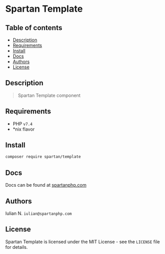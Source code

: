 # Spartan Template

## Table of contents

* [Description](#description)
* [Requirements](#requirements)
* [Install](#install)
* [Docs](#docs)
* [Authors](#authors)
* [License](#license)


## Description

> Spartan Template component
	

## Requirements

- PHP `v7.4`
- *nix flavor


## Install

```bash
composer require spartan/template
```

## Docs

Docs can be found at [spartanphp.com](https://spartanphp.com)


## Authors

Iulian N. `iulian@spartanphp.com`


## License

Spartan Template is licensed under the MIT License - see the `LICENSE` file for details.
